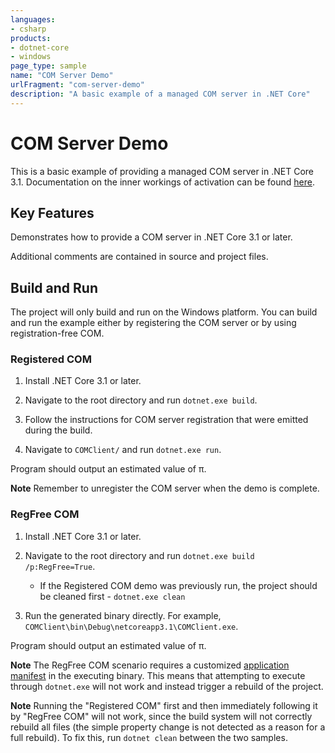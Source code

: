 ```yaml
---
languages:
- csharp
products:
- dotnet-core
- windows
page_type: sample
name: "COM Server Demo"
urlFragment: "com-server-demo"
description: "A basic example of a managed COM server in .NET Core"
---
```


# COM Server Demo

This is a basic example of providing a managed COM server in .NET Core 3.1. Documentation on the inner workings of activation can be found [here](https://github.com/dotnet/runtime/blob/main/docs/design/features/COM-activation.md).

## Key Features

Demonstrates how to provide a COM server in .NET Core 3.1 or later.

Additional comments are contained in source and project files.

## Build and Run

The project will only build and run on the Windows platform. You can build and run the example either by registering the COM server or by using registration-free COM.

### Registered COM

1. Install .NET Core 3.1 or later.

1. Navigate to the root directory and run `dotnet.exe build`.

1. Follow the instructions for COM server registration that were emitted during the build.

1. Navigate to `COMClient/` and run `dotnet.exe run`.

Program should output an estimated value of &#960;.

**Note** Remember to unregister the COM server when the demo is complete.

### RegFree COM

1. Install .NET Core 3.1 or later.

1. Navigate to the root directory and run `dotnet.exe build /p:RegFree=True`.

    - If the Registered COM demo was previously run, the project should be cleaned first - `dotnet.exe clean`

1. Run the generated binary directly. For example, `COMClient\bin\Debug\netcoreapp3.1\COMClient.exe`.

Program should output an estimated value of &#960;.

**Note** The RegFree COM scenario requires a customized [application manifest](https://docs.microsoft.com/windows/desktop/sbscs/manifests) in the executing binary. This means that attempting to execute through `dotnet.exe` will not work and instead trigger a rebuild of the project.

**Note** Running the "Registered COM" first and then immediately following it by "RegFree COM" will not work, since the build system will not correctly rebuild all files (the simple property change is not detected as a reason for a full rebuild). To fix this, run `dotnet clean` between the two samples.
